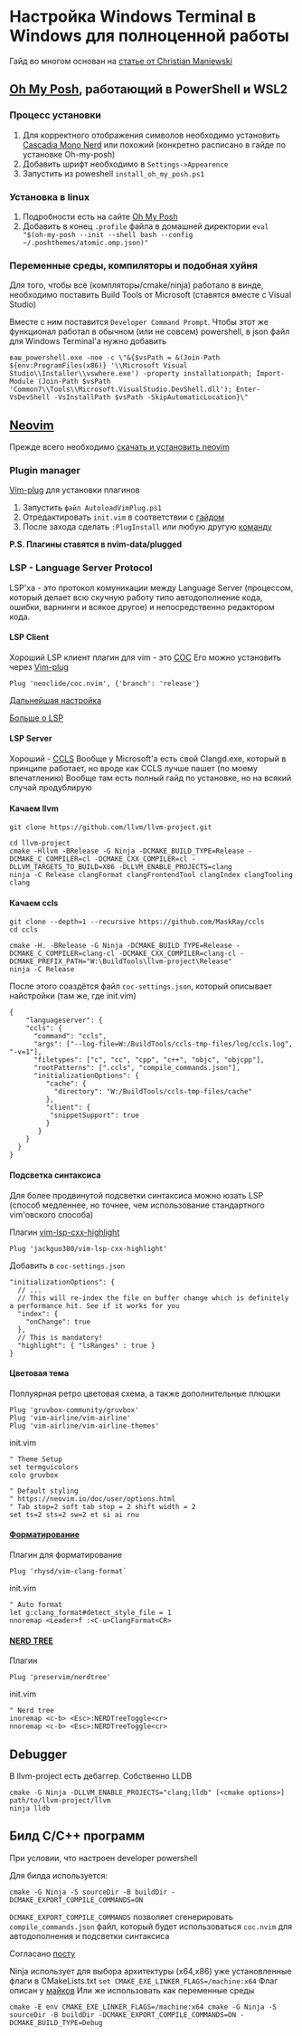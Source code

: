 # Настройка Windows Terminal в Windows для полноценной работы

Гайд во многом основан на [статье от Christian Maniewski](https://chmanie.com/post/2020/07/17/modern-c-development-in-neovim/)

## [Oh My Posh](https://ohmyposh.dev/), работающий в PowerShell и WSL2

### Процесс установки
1) Для корректного отображения символов необходимо установить [Cascadia Mono Nerd](https://www.nerdfonts.com/font-downloads) или похожий (конкретно расписано в гайде по установке Oh-my-posh)
2) Добавить шрифт необходимо в `Settings->Appearence`
3) Запустить из poweshell `install_oh_my_posh.ps1`

### Установка в linux
1) Подробности есть на сайте [Oh My Posh](https://ohmyposh.dev/)
2) Добавить в конец `.profile` файла в домашней директории `eval "$(oh-my-posh --init --shell bash --config ~/.poshthemes/atomic.omp.json)"`

### Переменные среды, компиляторы и подобная хуйня

Для того, чтобы всё (компляторы/cmake/ninja) работало в винде, необходимо поставить Build Tools от Microsoft (ставятся вместе с Visual Studio)

Вместе с ним поставится `Developer Command Prompt`. Чтобы этот же функционал работал в обычном (или не совсем) powershell, в json файл для Windows Terminal'а нужно добавить

```
ваш_powershell.exe -noe -c \"&{$vsPath = &(Join-Path ${env:ProgramFiles(x86)} '\\Microsoft Visual Studio\\Installer\\vswhere.exe') -property installationpath; Import-Module (Join-Path $vsPath 'Common7\\Tools\\Microsoft.VisualStudio.DevShell.dll'); Enter-VsDevShell -VsInstallPath $vsPath -SkipAutomaticLocation}\"
```

## [Neovim](https://neovim.io/) 

Прежде всего необходимо [скачать и установить neovim](https://github.com/neovim/neovim/wiki/Installing-Neovim)

### Plugin manager

[Vim-plug](https://github.com/junegunn/vim-plug) для установки плагинов

1) Запустить ``файл AutoloadVimPlug.ps1``
2) Отредактировать ``init.vim`` в соответствии с [гайдом](https://github.com/junegunn/vim-plug#example)
3) После захода сделать ``:PlugInstall`` или любую другую [команду](https://github.com/junegunn/vim-plug#commands)

**P.S. Плагины ставятся в nvim-data/plugged**

### LSP - Language Server Protocol

LSP'ха - это протокол комуникации между Language Server (процессом, который делает всю скучную работу типо автодополнение кода, ошибки, варнинги и всякое другое) и непосредственно редактором кода.

#### LSP Client

Хороший LSP клиент плагин для vim - это [COC](https://github.com/neoclide/coc.nvim)
Его можно установить через [Vim-plug](https://github.com/junegunn/vim-plug)
```
Plug 'neoclide/coc.nvim', {'branch': 'release'}
```

[Дальнейшая настройка](https://github.com/neoclide/coc.nvim#example-vim-configuration)

[Больше о LSP](https://learn.microsoft.com/en-us/visualstudio/extensibility/language-server-protocol?view=vs-2022)

#### LSP Server

Хороший - [CCLS](https://github.com/MaskRay/ccls/wiki/Build)
Вообще у Microsoft'а есть свой Clangd.exe, который в принципе работает, но вроде как CCLS лучше пашет (по моему впечатлению)
Вообще там есть полный гайд по установке, но на всякий случай продублирую

#### Качаем llvm
```
git clone https://github.com/llvm/llvm-project.git

cd llvm-project
cmake -Hllvm -BRelease -G Ninja -DCMAKE_BUILD_TYPE=Release -DCMAKE_C_COMPILER=cl -DCMAKE_CXX_COMPILER=cl -DLLVM_TARGETS_TO_BUILD=X86 -DLLVM_ENABLE_PROJECTS=clang
ninja -C Release clangFormat clangFrontendTool clangIndex clangTooling clang
```

#### Качаем ccls

```
git clone --depth=1 --recursive https://github.com/MaskRay/ccls
cd ccls

cmake -H. -BRelease -G Ninja -DCMAKE_BUILD_TYPE=Release -DCMAKE_C_COMPILER=clang-cl -DCMAKE_CXX_COMPILER=clang-cl -DCMAKE_PREFIX_PATH="W:\BuildTools\llvm-project\Release"
ninja -C Release
```

После этого соаздётся файл `coc-settings.json`, который описывает найстройки (там же, где init.vim)

```
{
    "languageserver": {
    "ccls": {
      "command": "ccls",
      "args": ["--log-file=W:/BuildTools/ccls-tmp-files/log/ccls.log", "-v=1"],
      "filetypes": ["c", "cc", "cpp", "c++", "objc", "objcpp"],
      "rootPatterns": [".ccls", "compile_commands.json"],
      "initializationOptions": {
         "cache": {
           "directory": "W:/BuildTools/ccls-tmp-files/cache"
         },
         "client": {
          "snippetSupport": true
         }
       }
    }
  }
}
```

#### Подсветка синтаксиса

Для более продвинутой подсветки синтаксиса можно юзать LSP (способ медленнее, но точнее, чем использование стандартного vim'овского способа)

Плагин [vim-lsp-cxx-highlight](https://github.com/jackguo380/vim-lsp-cxx-highlight)

```
Plug 'jackguo380/vim-lsp-cxx-highlight'
```

Добавить в `coc-settings.json`
```
"initializationOptions": {
  // ...
  // This will re-index the file on buffer change which is definitely a performance hit. See if it works for you
  "index": {
    "onChange": true
  },
  // This is mandatory!
  "highlight": { "lsRanges" : true }
}
```

#### Цветовая тема

Поплуярная ретро цветовая схема, а также дополнительные плюшки
```
Plug 'gruvbox-community/gruvbox'
Plug 'vim-airline/vim-airline'
Plug 'vim-airline/vim-airline-themes'
```

init.vim
```
" Theme Setup
set termguicolors
colo gruvbox

" Default styling
" https://neovim.io/doc/user/options.html
" Tab stop=2 soft tab stop = 2 shift width = 2
set ts=2 sts=2 sw=2 et si ai rnu
```

#### [Форматирование](https://github.com/rhysd/vim-clang-format)

Плагин для форматирование
```
Plug 'rhysd/vim-clang-format`
```

init.vim
```
" Auto format
let g:clang_format#detect_style_file = 1
nnoremap <Leader>f :<C-u>ClangFormat<CR>
```

#### [NERD TREE](https://github.com/preservim/nerdtree)

Плагин
```
Plug 'preservim/nerdtree'
```

init.vim
```
" Nerd tree
inoremap <c-b> <Esc>:NERDTreeToggle<cr>
nnoremap <c-b> <Esc>:NERDTreeToggle<cr>
```

## Debugger

В llvm-project есть дебаггер. Собственно LLDB

```
cmake -G Ninja -DLLVM_ENABLE_PROJECTS="clang;lldb" [<cmake options>] path/to/llvm-project/llvm
ninja lldb
```

## Билд C/C++ программ
При условии, что настроен developer powershell

Для билда используется:

```
cmake -G Ninja -S sourceDir -B buildDir -DCMAKE_EXPORT_COMPILE_COMMANDS=ON
```

`DCMAKE_EXPORT_COMPILE_COMMANDS` позволяет сгенерировать `compile_commands.json` файл, который будет использоваться `coc.nvim` для автодополнения и подсветки синтаксиса

Согласано [посту](https://stackoverflow.com/questions/47581784/building-a-x86-application-with-cmake-ninja-and-clang-on-x64-windows)

Ninja использует для выбора архитектуры (x64,x86) уже установленные флаги в CMakeLists.txt `set CMAKE_EXE_LINKER_FLAGS=/machine:x64`
Флаг описан у [майков](https://learn.microsoft.com/en-us/cpp/build/how-to-configure-visual-cpp-projects-to-target-64-bit-platforms?redirectedfrom=MSDN&view=msvc-160)
Или же использовать как переменные среды
```
cmake -E env CMAKE_EXE_LINKER_FLAGS=/machine:x64 cmake -G Ninja -S sourceDir -B buildDir -DCMAKE_EXPORT_COMPILE_COMMANDS=ON -DCMAKE_BUILD_TYPE=Debug
```


